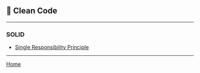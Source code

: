 ## 🧹 Clean Code

---

### SOLID

- [Single Responsibility Principle](./solid/1_Single_Responsibility_Principle.md)

---

[Home](./../README.md)
